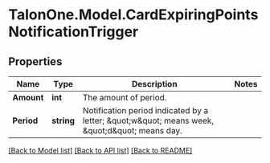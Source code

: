 # TalonOne.Model.CardExpiringPointsNotificationTrigger
## Properties

Name | Type | Description | Notes
------------ | ------------- | ------------- | -------------
**Amount** | **int** | The amount of period. | 
**Period** | **string** | Notification period indicated by a letter; \&quot;w\&quot; means week, \&quot;d\&quot; means day. | 

[[Back to Model list]](../README.md#documentation-for-models) [[Back to API list]](../README.md#documentation-for-api-endpoints) [[Back to README]](../README.md)

